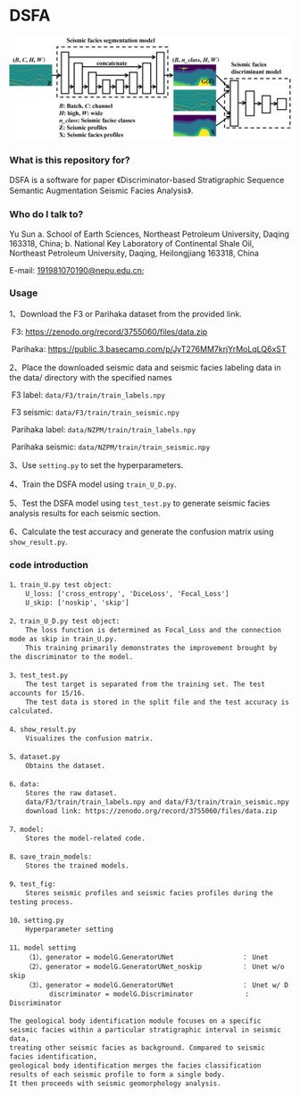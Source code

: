 # **DSFA**

![](fig1.png)



### **What is this repository for?**

DSFA is a software for paper 《Discriminator-based Stratigraphic Sequence Semantic Augmentation Seismic Facies Analysis》.



### Who do I talk to?

Yu Sun
a. School of Earth Sciences, Northeast Petroleum University, Daqing 163318, China;
b. National Key Laboratory of Continental Shale Oil, Northeast Petroleum University, Daqing, Heilongjiang 163318, China

E-mail: [191981070190@nepu.edu.cn](mailto:191981070190@nepu.edu.cn;);




### Usage

1、Download the F3 or Parihaka dataset from the provided link.

​		F3: https://zenodo.org/record/3755060/files/data.zip

​		Parihaka: https://public.3.basecamp.com/p/JyT276MM7krjYrMoLqLQ6xST

2、Place the downloaded seismic data and seismic facies labeling data in the data/ directory with the specified names

​		F3 label: `data/F3/train/train_labels.npy`

​		F3 seismic: `data/F3/train/train_seismic.npy`

​		Parihaka label: `data/NZPM/train/train_labels.npy`

​		Parihaka seismic: `data/NZPM/train/train_seismic.npy`

3、Use `setting.py` to set the hyperparameters.

4、Train the DSFA model using `train_U_D.py`.

5、Test the DSFA model using `test_test.py` to generate seismic facies analysis results for each seismic section.

6、Calculate the test accuracy and generate the confusion matrix using `show_result.py`.



### **code introduction**

```
1、train_U.py test object:
	U_loss: ['cross_entropy', 'DiceLoss', 'Focal_Loss']
	U_skip: ['noskip', 'skip']
	
2、train_U_D.py test object:
	The loss function is determined as Focal_Loss and the connection mode as skip in train_U.py. 
	This training primarily demonstrates the improvement brought by the discriminator to the model.

3、test_test.py
	The test target is separated from the training set. The test accounts for 15/16. 
	The test data is stored in the split file and the test accuracy is calculated.

4、show_result.py
	Visualizes the confusion matrix.
	
5、dataset.py
	Obtains the dataset.
	
6、data:
	Stores the raw dataset.
	data/F3/train/train_labels.npy and data/F3/train/train_seismic.npy
	download link: https://zenodo.org/record/3755060/files/data.zip
	
7、model:
	Stores the model-related code.
	
8、save_train_models:
	Stores the trained models.
	
9、test_fig:
	Stores seismic profiles and seismic facies profiles during the testing process.
	
10、setting.py
	Hyperparameter setting	

11、model setting
	（1）、generator = modelG.GeneratorUNet                 ： Unet
	（2）、generator = modelG.GeneratorUNet_noskip          ： Unet w/o skip
	（3）、generator = modelG.GeneratorUNet                 ： Unet w/ D
	      discriminator = modelG.Discriminator             :  Discriminator

The geological body identification module focuses on a specific seismic facies within a particular stratigraphic interval in seismic data, 
treating other seismic facies as background. Compared to seismic facies identification, 
geological body identification merges the facies classification results of each seismic profile to form a single body. 
It then proceeds with seismic geomorphology analysis.
```

